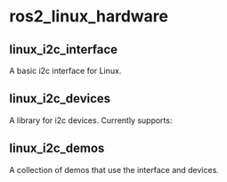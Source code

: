 # ros2_linux_hardware

## linux_i2c_interface

A basic i2c interface for Linux.

## linux_i2c_devices

A library for i2c devices.  Currently supports:


## linux_i2c_demos

A collection of demos that use the interface and devices.